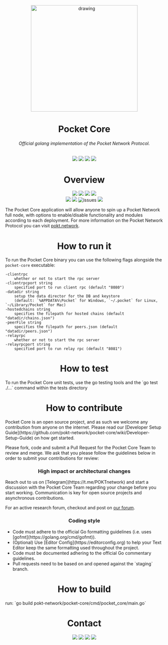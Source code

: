 <div align="center">
  <img href="www.pokt.network" src="https://pokt.network/wp-content/uploads/2018/12/Logo-488x228-px.png" alt="drawing" width="340"/>
</div>
<h1 align="center">Pocket Core</h1>
<h6 align="center">Official golang implementation of the Pocket Network Protocol.</h6>
<div align="center">
  <img href="https://godoc.org/github.com/pokt-network/pocket-core" src="https://img.shields.io/badge/godoc-reference-blue.svg"/>
  <img href="https://goreport.com" src="https://goreportcard.com/badge/github.com/pokt-network/pocket-core"/>
  <img src="https://img.shields.io/badge/golang-v1.11-red.svg"/>
  <img src="https://img.shields.io/badge/godep-dependency-71a3d9.svg"/>
</div>

<h1 align="center"> Overview</h1>
<div align="center">
    <img src="https://img.shields.io/github/release-pre/pokt-network/pocket-core.svg"/>
  <img src="https://img.shields.io/github/languages/code-size/pokt-network/pocket-core.svg"/>
  <img src="https://img.shields.io/github/contributors/pokt-network/pocket-core.svg"/>
  <img src="https://img.shields.io/badge/License-MIT-blue.svg"/>
    <br >
  <img src="https://img.shields.io/github/last-commit/pokt-network/pocket-core.svg"/>
  <img src="https://img.shields.io/github/issues-pr/pokt-network/pocket-core.svg"/>
  <img alt="issues" src="https://img.shields.io/github/issues-closed/pokt-network/pocket-core.svg"/>
  <img src="https://img.shields.io/github/commit-activity/w/pokt-network/pocket-core.svg"/>
</div>

The Pocket Core application will allow anyone to spin up a Pocket Network full node, with options to enable/disable functionality and modules according to each deployment. For more information on the Pocket Network Protocol you can visit [pokt.network](https://pokt.network).

<h1 align="center">How to run it</h1>

To run the Pocket Core binary you can use the following flags alongside the `pocket-core` executable:

    -clientrpc
      	whether or not to start the rpc server
    -clientrpcport string
      	specified port to run client rpc (default "8080")
    -datadir string
      	setup the data director for the DB and keystore 
      	(default: `%APPDATA%\Pocket` for Windows, `~/.pocket` for Linux, `~/Library/Pocket` for Mac)
    -hostedchains string
      	specifies the filepath for hosted chains (default "datadir/chains.json")
    -peerFile string
      	specifies the filepath for peers.json (default "datadir/peers.json")
    -relayrpc
      	whether or not to start the rpc server
    -relayrpcport string
      	specified port to run relay rpc (default "8081")

<h1 align="center">How to test</h1>
To run the Pocket Core unit tests, use the go testing tools and the `go test ./...` command within the tests directory

<h1 align="center">How to contribute</h1>
Pocket Core is an open source project, and as such we welcome any contribution from anyone on the internet. Please read our [Developer Setup Guide](https://github.com/pokt-network/pocket-core/wiki/Developer-Setup-Guide) on how get started.

Please fork, code and submit a Pull Request for the Pocket Core Team to review and merge. We ask that you please follow the guidelines below in order to submit your contributions for review:

<h3 align="center">High impact or architectural changes</h3>
Reach out to us on [Telegram](https://t.me/POKTnetwork) and start a discussion with the Pocket Core Team regarding your change before you start working. Communication is key for open source projects and asynchronous contributions.

For an active research forum, checkout and post on [our forum](https://research.pokt.network).

<h3 align="center">Coding style</h3>
<ul>
  <li>Code must adhere to the official Go formatting guidelines (i.e. uses [gofmt](https://golang.org/cmd/gofmt)).</li>

  <li>(Optional) Use [Editor Config](https://editorconfig.org) to help your Text Editor keep the same formatting used throughout the project.</li>

  <li>Code must be documented adhering to the official Go commentary guidelines.</li>

  <li>Pull requests need to be based on and opened against the `staging` branch.</.i>
</ul>
<h1 align="center"> How to build </h1>
run: `go build pokt-network/pocket-core/cmd/pocket_core/main.go`

<h1 align="center">Contact</h1>
<div align="center">
  <img href="https://twitter.com/poktnetwork" src="https://img.shields.io/twitter/url/http/shields.io.svg?style=social">
  <img href="https://t.me/POKTnetwork" src="https://img.shields.io/badge/Telegram-blue.svg">
  <img href="https://www.facebook.com/POKTnetwork" src="https://img.shields.io/badge/Facebook-red.svg">
  <img src="https://img.shields.io/discourse/https/research.pokt.network/posts.svg">
</div>
